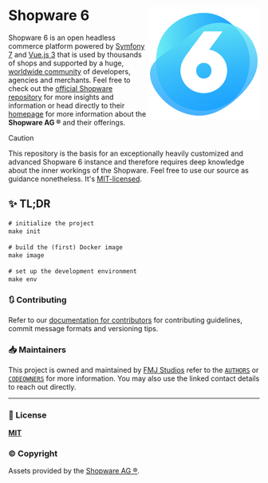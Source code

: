 # Shopware 6 <img src="https://raw.githubusercontent.com/fmjstudios/artwork/92640d2534ade93898e0318a903844b451659c6d/projects/shopware/icon/color/shopware-icon-color.png" alt="Shopware Logo" align="right" width="225"/>

Shopware 6 is an open headless commerce platform powered by [Symfony 7][symfony] and [Vue.js 3][vuejs] that is used by
thousands of shops and supported by a huge, [worldwide community][shopware_slack] of developers, agencies and merchants.
Feel free to check out the [official Shopware repository][shopware_repository] for more insights and information or head
directly to their [homepage][shopware] for more information about the __Shopware AG &reg;__ and their offerings.

> [!CAUTION]
> This repository is the basis for an exceptionally heavily customized and advanced Shopware 6 instance and therefore
> requires deep knowledge about the inner workings of the Shopware. Feel free to use our source as guidance nonetheless.
> It's [MIT-licensed][license].

## ✨ TL;DR

```shell
# initialize the project
make init

# build the (first) Docker image
make image

# set up the development environment
make env
```

### 🔃 Contributing

Refer to our [documentation for contributors][contributing] for contributing guidelines, commit message
formats and versioning tips.

### 📥 Maintainers

This project is owned and maintained by [FMJ Studios][fmjstudios] refer to
the [`AUTHORS`][authors] or [`CODEOWNERS`][codeowners] for more information. You may also use the linked
contact details to reach out directly.

---

### 📜 License

__[MIT][license]__

### ©️ Copyright

Assets provided by the [Shopware AG &reg;][shopware].

<!-- INTERNAL REFERENCES -->

<!-- File references -->

[license]: LICENSE

[authors]: .github/AUTHORS

[codeowners]: .github/CODEOWNERS

[contributing]: docs/CONTRIBUTING.md

<!-- General links -->

[fmjstudios]: https://github.com/fmjstudios

[vuejs]: https://vuejs.org

[symfony]: https://symfony.com

[shopware]: https://www.shopware.com/

[shopware_slack]: https://slack.shopware.com

[shopware_repository]: https://github.com/shopware/shopware
